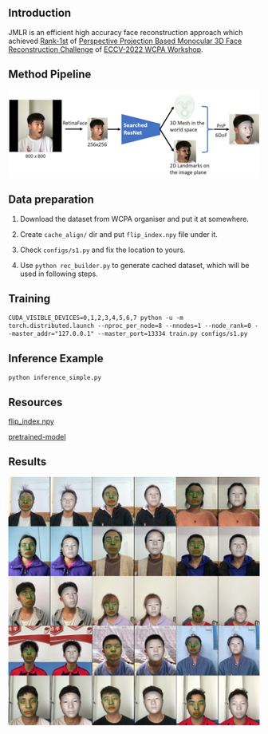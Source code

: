 ## Introduction

JMLR is an efficient high accuracy face reconstruction approach which achieved [Rank-1st](https://tianchi.aliyun.com/competition/entrance/531961/rankingList) of 
[Perspective Projection Based Monocular 3D Face Reconstruction Challenge](https://tianchi.aliyun.com/competition/entrance/531961/introduction) 
of [ECCV-2022 WCPA Workshop](https://sites.google.com/view/wcpa2022).

## Method Pipeline


<img src="https://github.com/nttstar/insightface-resources/blob/master/images/jmlr_pipeline.jpg?raw=true" width="800" alt="jmlr-pipeline"/>


## Data preparation

1. Download the dataset from WCPA organiser and put it at somewhere.

2. Create `cache_align/` dir and put `flip_index.npy` file under it.

3. Check `configs/s1.py` and fix the location to yours.

4. Use ``python rec_builder.py`` to generate cached dataset, which will be used in following steps.
 

## Training

```
CUDA_VISIBLE_DEVICES=0,1,2,3,4,5,6,7 python -u -m torch.distributed.launch --nproc_per_node=8 --nnodes=1 --node_rank=0 --master_addr="127.0.0.1" --master_port=13334 train.py configs/s1.py
```

## Inference Example

```
python inference_simple.py
```

## Resources

[flip_index.npy](https://drive.google.com/file/d/1fZ4cRyvQeehwKoMKKSmXUmTx5GEJwyrT/view?usp=sharing)

[pretrained-model](https://drive.google.com/file/d/1qSpqDDLQfcPeFr2b82IZrK8QC_3lci3l/view?usp=sharing)

## Results

<img src="https://github.com/nttstar/insightface-resources/blob/master/images/jmlr_id.jpg?raw=true" width="800" alt="jmlr-id"/>

